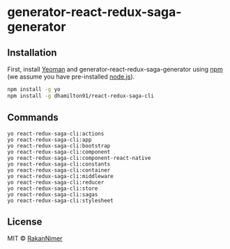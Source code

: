 # generator-react-redux-saga-generator

## Installation

First, install [Yeoman](http://yeoman.io) and generator-react-redux-saga-generator using [npm](https://www.npmjs.com/) (we assume you have pre-installed [node.js](https://nodejs.org/)).

```bash
npm install -g yo
npm install -g dhamilton91/react-redux-saga-cli
```


## Commands

```
yo react-redux-saga-cli:actions
yo react-redux-saga-cli:app
yo react-redux-saga-cli:bootstrap
yo react-redux-saga-cli:component
yo react-redux-saga-cli:component-react-native
yo react-redux-saga-cli:constants
yo react-redux-saga-cli:container
yo react-redux-saga-cli:middleware
yo react-redux-saga-cli:reducer
yo react-redux-saga-cli:store
yo react-redux-saga-cli:sagas
yo react-redux-saga-cli:stylesheet
```


## License

MIT © [RakanNimer](https://www.github.com/RakanNimer)
